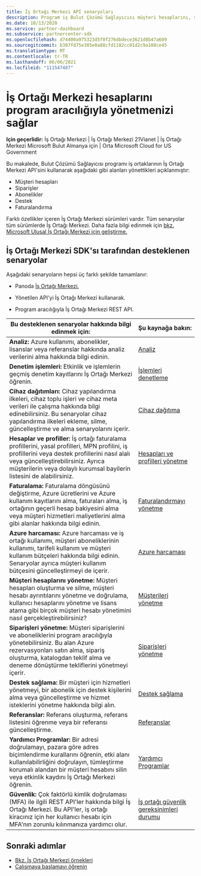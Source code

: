 ```yaml
---
title: İş Ortağı Merkezi API senaryoları
description: Program iş Bulut Çözümü Sağlayıcısı müşteri hesaplarını, siparişleri, İş Ortağı Merkezi ve faturalamayı program aracılığıyla yönetmek için İş Ortağı Merkezi API'sini nasıl kullanabileceğini öğrenin.
ms.date: 10/13/2020
ms.service: partner-dashboard
ms.subservice: partnercenter-sdk
ms.openlocfilehash: d74400a975323d5f0f276dbdece3621d8b47a609
ms.sourcegitcommit: b307fd75e305e0a88cfd1182cc01d2c9a108ce45
ms.translationtype: MT
ms.contentlocale: tr-TR
ms.lasthandoff: 06/06/2021
ms.locfileid: "111547487"
---
```

# <a name="partner-center-api-scenarios-that-let-you-programmatically-manage-customer-accounts"></a>İş Ortağı Merkezi hesaplarını program aracılığıyla yönetmenizi sağlar

**Için geçerlidir:** İş Ortağı Merkezi | İş Ortağı Merkezi 21Vianet | İş Ortağı Merkezi Microsoft Bulut Almanya için | Orta Microsoft Cloud for US Government

Bu makalede, Bulut Çözümü Sağlayıcısı programı iş ortaklarının İş Ortağı Merkezi API'sini kullanarak aşağıdaki gibi alanları yönettikleri açıklanmıştır:

- Müşteri hesapları
- Siparişler
- Abonelikler
- Destek
- Faturalandırma

Farklı özellikler içeren İş Ortağı Merkezi sürümleri vardır. Tüm senaryolar tüm sürümlerde İş Ortağı Merkezi. Daha fazla bilgi edinmek için [bkz. Microsoft Ulusal İş Ortağı Merkezi için geliştirme.](developing-for-partner-center-for-microsoft-national-cloud.md)

## <a name="scenarios-supported-by-the-partner-center-sdk"></a>İş Ortağı Merkezi SDK'sı tarafından desteklenen senaryolar

Aşağıdaki senaryoların hepsi üç farklı şekilde tamamlanır:

- Panoda [İş Ortağı Merkezi.](https://partner.microsoft.com/dashboard)

- Yönetilen API'yi İş Ortağı Merkezi kullanarak.

- Program aracılığıyla İş Ortağı Merkezi REST API.

| Bu desteklenen senaryolar hakkında bilgi edinmek için:  | Şu kaynağa bakın:     |
|----------------------------------|--------------------------|
| **Analiz:** Azure kullanımı, abonelikler, lisanslar veya referanslar hakkında analiz verilerini alma hakkında bilgi edinin.         | [Analiz](usage-analytics.md)  |
| **Denetim işlemleri:** Etkinlik ve işlemlerin geçmiş denetim kayıtlarını İş Ortağı Merkezi öğrenin. | [İşlemleri denetleme](audit.md)                     |
| **Cihaz dağıtımları:** Cihaz yapılandırma ilkeleri, cihaz toplu işleri ve cihaz meta verileri ile çalışma hakkında bilgi edinebilirsiniz. Bu senaryolar cihaz yapılandırma ilkeleri ekleme, silme, güncelleştirme ve alma senaryolarını içerir.    | [Cihaz dağıtıma](device-deployment.md)  |
| **Hesaplar ve profiller:** İş ortağı faturalama profillerini, yasal profilleri, MPN profilini, iş profillerini veya destek profillerini nasıl alalı veya güncelleştirebilirsiniz. Ayrıca müşterilerin veya dolaylı kurumsal bayilerin listesini de alabilirsiniz. | [Hesapları ve profilleri yönetme](manage-profiles-and-information.md)                                                                        |
| **Faturalama:** Faturalama döngüsünü değiştirme, Azure ücretlerini ve Azure kullanım kayıtlarını alma, faturaları alma, iş ortağının geçerli hesap bakiyesini alma veya müşteri hizmetleri maliyetlerini alma gibi alanlar hakkında bilgi edinin.  | [Faturalandırmayı yönetme](manage-billing.md)   |
| **Azure harcaması:** Azure harcaması ve iş ortağı kullanımı, müşteri aboneliklerinin kullanımı, tarifeli kullanım ve müşteri kullanım bütçeleri hakkında bilgi edinin. Senaryolar ayrıca müşteri kullanım bütçesini güncelleştirmeyi de içerir. | [Azure harcaması](azure-spending.md)  |
| **Müşteri hesaplarını yönetme:** Müşteri hesapları oluşturma ve silme, müşteri hesabı ayrıntılarını yönetme ve doğrulama, kullanıcı hesaplarını yönetme ve lisans atama gibi birçok müşteri hesabı yönetimini nasıl gerçekleştirebilirsiniz?  | [Müşterileri yönetme](manage-customers.md)  |
| **Siparişleri yönetme:** Müşteri siparişlerini ve aboneliklerini program aracılığıyla yönetebilirsiniz. Bu alan Azure rezervasyonları satın alma, sipariş oluşturma, katalogdan teklif alma ve deneme dönüştürme tekliflerini yönetmeyi içerir.   | [Siparişleri yönetme](manage-orders.md)  |
| **Destek sağlama:** Bir müşteri için hizmetleri yönetmeyi, bir abonelik için destek kişilerini alma veya güncelleştirme ve hizmet isteklerini yönetme hakkında bilgi alın.  | [Destek sağlama](provide-support.md)   |
| **Referanslar:** Referans oluşturma, referans listesini öğrenme veya bir referansı güncelleştirme.  | [Referanslar](/partner/develop/referrals)  |
| **Yardımcı Programlar:** Bir adresi doğrulamayı, pazara göre adres biçimlendirme kurallarını öğrenin, etki alanı kullanılabilirliğini doğrulayın, tümleştirme korumalı alandan bir müşteri hesabını silin veya etkinlik kaydını İş Ortağı Merkezi öğrenin. | [Yardımcı Programlar](utilities.md)  |
| **Güvenlik:** Çok faktörlü kimlik doğrulaması (MFA) ile ilgili REST API'ler hakkında bilgi İş Ortağı Merkezi. Bu API'ler, iş ortağı kiracınız için her kullanıcı hesabı için MFA'nın zorunlu kılınmanıza yardımcı olur.  | [İş ortağı güvenlik gereksinimleri durumu](partner-security-requirements.md)  |

## <a name="next-steps"></a>Sonraki adımlar

- [Bkz. İş Ortağı Merkezi örnekleri](partner-center-samples.md)
- [Çalışmaya başlamayı öğrenin](get-started.md)